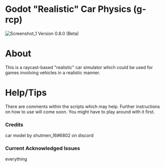# Godot "Realistic" Car Physics (g-rcp)
![Screenshot_1](https://user-images.githubusercontent.com/88580430/128631367-b4bb2737-4dbf-4966-90ca-7c85e076e96d.png) Version 0.8.0 (Beta)
# About
This is a raycast-based "realistic" car simulator which could be used for games involving vehicles in a realistic manner.

# Help/Tips
There are comments within the scripts which may help. Further instructions on how to use will come soon. You might have to play around with it first.






### Credits
car model by shutmen_16#6802 on discord

### Current Acknowledged Issues
everything
